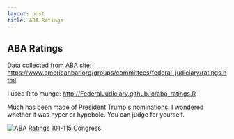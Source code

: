 ```yaml
---
layout: post
title: ABA Ratings
---
```

## ABA Ratings

Data collected from ABA site:
https://www.americanbar.org/groups/committees/federal_judiciary/ratings.html

I used R to munge:
http://FederalJudiciary.github.io/aba_ratings.R

<p>Much has been made of President Trump's nominations.  I wondered whether it was hyper or hypobole.  You can judge for yourself.</p>

<div class='tableauPlaceholder' id='viz1516058034412' style='position: relative'>
<noscript>
  <a href='http:&#47;&#47;FederalJudiciary.github.io'><img alt='ABA Ratings 101-115 Congress ' src='https:&#47;&#47;public.tableau.com&#47;static&#47;images&#47;AB&#47;ABARatings101rstCongressthrough115thCongress&#47;ABARatings101-115Congress&#47;1_rss.png' style='border: none' /></a></noscript>
 <object class='tableauViz'  style='display:none;'><param name='host_url' value='https%3A%2F%2Fpublic.tableau.com%2F' /> <param name='embed_code_version' value='3' /> <param name='site_root' value='' /><param name='name' value='ABARatings101rstCongressthrough115thCongress&#47;ABARatings101-115Congress' /><param name='tabs' value='no' /><param name='toolbar' value='yes' />
  <param name='static_image' value='https:&#47;&#47;public.tableau.com&#47;static&#47;images&#47;AB&#47;ABARatings101rstCongressthrough115thCongress&#47;ABARatings101-115Congress&#47;1.png' /> 
  <param name='animate_transition' value='yes' /><param name='display_static_image' value='yes' /><param name='display_spinner' value='yes' /><param name='display_overlay' value='yes' />
  <param name='display_count' value='yes' /></object>
</div> <script type='text/javascript'>
 var divElement = document.getElementById('viz1516058034412');var vizElement = divElement.getElementsByTagName('object')[0]; vizElement.style.width='1100px';vizElement.style.height='1227px';var scriptElement = document.createElement('script'); scriptElement.src = 'https://public.tableau.com/javascripts/api/viz_v1.js'; vizElement.parentNode.insertBefore(scriptElement, vizElement); 
</script>
